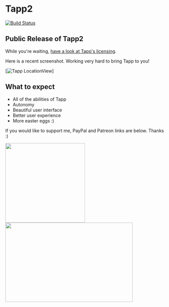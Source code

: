 # Tapp2
[![Build Status](https://travis-ci.org/HudsonGraeme/Tapp2.svg?branch=master)](https://travis-ci.org/HudsonGraeme/Tapp2)

## Public Release of Tapp2
While you're waiting, [have a look at Tapp's licensing](https://github.com/HudsonGraeme/Tapp2/blob/master/LICENSE).

Here is a recent screenshot. Working very hard to bring Tapp to you!

[![Tapp LocationView](https://github.com/HudsonGraeme/Tapp/blob/master/Screen%20Shot%202018-02-21%20at%208.49.59%20PM.png)]
## What to expect
- All of the abilities of Tapp
- Autonomy
- Beautiful user interface
- Better user experience
- More easter eggs :)

If you would like to support me, PayPal and Patreon links are below. Thanks :)

<a href="https://www.patreon.com/OSXSpencer"><img src="https://upload.wikimedia.org/wikipedia/commons/thumb/5/5a/Patreon_logomark.svg/1024px-Patreon_logomark.svg.png" data-canonical-src="https://upload.wikimedia.org/wikipedia/commons/thumb/5/5a/Patreon_logomark.svg/1024px-Patreon_logomark.svg.png" width="250" height="250"/></a> <a href="https://www.paypal.me/SpencerGraham"><img src="https://vcf-uk.org/wp-content/uploads/2015/04/PayPal-Logo-Vector-Image.png" data-canonical-src="https://vcf-uk.org/wp-content/uploads/2015/04/PayPal-Logo-Vector-Image.png" width="400" height="250"  /></a>
